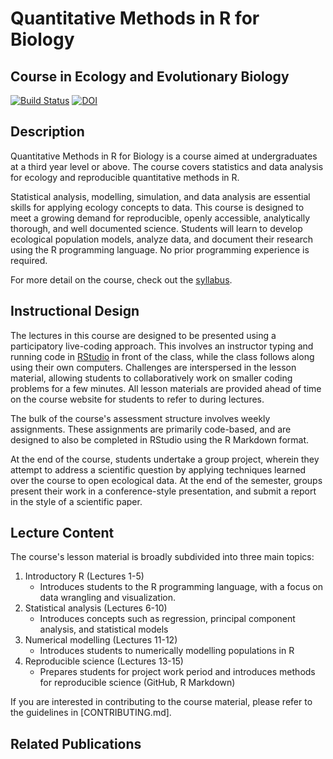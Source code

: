 Quantitative Methods in R for Biology
=========================================

Course in Ecology and Evolutionary Biology
------------------------------------------

[![Build Status](https://travis-ci.org/UofTCoders/rcourse.svg?branch=master)](https://travis-ci.org/UofTCoders/rcourse)
[![DOI](https://zenodo.org/badge/97400494.svg)](https://zenodo.org/badge/latestdoi/97400494)


## Description

Quantitative Methods in R for Biology is a course aimed at undergraduates at a third year level or above. 
The course covers statistics and data analysis for ecology and reproducible quantitative methods in R. 

Statistical analysis, modelling, simulation, and data analysis are essential skills for applying 
ecology concepts to data. This course is designed to meet a growing demand for reproducible, openly accessible, 
analytically thorough, and well documented science. Students will learn to develop ecological population models, 
analyze data, and document their research using the R programming language. No prior programming experience is required.

For more detail on the course, check out the [syllabus](https://uoftcoders.github.io/rcourse/).

## Instructional Design

The lectures in this course are designed to be presented using a participatory live-coding approach.
This involves an instructor typing and running code in [RStudio](https://www.rstudio.com/) in front of the class, while the class follows
along using their own computers. Challenges are interspersed in the lesson material, allowing students to 
collaboratively work on smaller coding problems for a few minutes. All lesson materials are provided ahead
of time on the course website for students to refer to during lectures.

The bulk of the course's assessment structure involves weekly assignments. These assignments
are primarily code-based, and are designed to also be completed in RStudio using the R Markdown format.

At the end of the course, students undertake a group project, wherein they attempt to address a scientific
question by applying techniques learned over the course to open ecological data. At the end of the semester,
groups present their work in a conference-style presentation, and submit a report in the style of a scientific paper. 

## Lecture Content

The course's lesson material is broadly subdivided into three main topics:

1. Introductory R (Lectures 1-5)
    * Introduces students to the R programming language, with a focus on 
      data wrangling and visualization.
2. Statistical analysis (Lectures 6-10)
    * Introduces concepts such as regression, principal component analysis, and statistical models
3. Numerical modelling (Lectures 11-12)
    * Introduces students to numerically modelling populations in R
3. Reproducible science (Lectures 13-15)
    * Prepares students for project work period and introduces methods for reproducible science (GitHub, R Markdown)

If you are interested in contributing to the course material, please refer to the guidelines in [CONTRIBUTING.md]. 

## Related Publications


